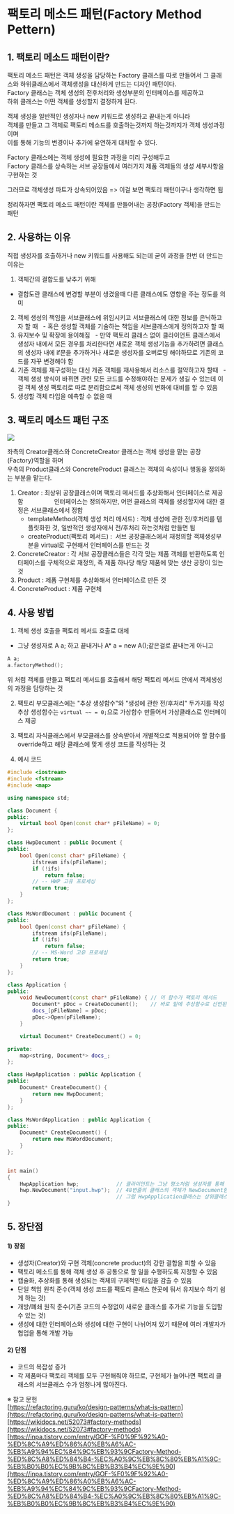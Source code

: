 # 팩토리 메소드 패턴(Factory Method Pettern)

## 1. 팩토리 메소드 패턴이란?

팩토리 메소드 패턴은 객체 생성을 담당하는 Factory 클래스를 따로 만들어서 그 클래스와 하위클래스에서 객체생성을 대신하게 만드는 디자인 패턴이다.  
Factory 클래스는 객체 생성의 전후처리와 생성부분의 인터페이스를 제공하고  
하위 클래스는 어떤 객체를 생성할지 결정하게 된다.  

객체 생성을 일반적인 생성자나 new 키워드로 생성하고 끝내는게 아니라  
객체를 만들고 그 객체로 팩토리 메소드를 호출하는것까지 하는것까지가 객체 생성과정이며  
이를 통해 기능의 변경이나 추가에 유연하게 대처할 수 있다.

Factory 클래스에는 객체 생성에 필요한 과정을 미리 구성해두고  
Factory 클래스를 상속하는 서브 공장들에서 여러가지 제품 객체들의 생성 세부사항을 구현하는 것

그러므로 객체생성 파트가 상속되어있음 => 이걸 보면 팩토리 패턴이구나 생각하면 됨  

정리하자면 팩토리 메소드 패턴이란 객체를 만들어내는 공장(Factory 객체)을 만드는 패턴


## 2. 사용하는 이유

직접 생성자를 호출하거나 new 키워드를 사용해도 되는데 굳이 과정을 한번 더 만드는 이유는  
1) 객체간의 결합도를 낮추기 위해
  -  결합도란 클래스에 변경할 부분이 생겼을때 다른 클래스에도 영향을 주는 정도를 의미
2) 객체 생성의 책임을 서브클래스에 위임시키고 서브클래스에 대한 정보를 은닉하고자 할 때
  - 혹은 생성할 객체를 기술하는 책임을 서브클래스에게 정의하고자 할 때
3) 유지보수 및 확장에 용이해짐
  - 만약 팩토리 클래스 없이 클라이언트 클래스에서 생성자 내에서 모든 경우를 처리한다면 새로운 객체 생성기능을 추가하려면 클래스의 생성자 내에 if문을 추가하거나 새로운 생성자를 오버로딩 해야하므로 기존의 코드를 자꾸 변경해야 함
4) 기존 객체를 재구성하는 대신 개존 객체를 재사용해서 리소스를 절약하고자 할때
  - 객체 생성 방식이 바뀌면 관련 모든 코드를 수정해야하는 문제가 생길 수 있는데 이걸 객체 생성 팩토리로 따로 분리함으로써 객체 생성의 변화에 대비를 할 수 있음
5) 생성할 객체 타입을 예측할 수 없을 때


## 3. 팩토리 메소드 패턴 구조

![](https://blog.kakaocdn.net/dn/di2t4q/btscoEZDeRs/N9zetz8Kz7OJNFtW0XprAk/img.png)

좌측의 Creator클래스와 ConcreteCreator 클래스는 객체 생성을 맡는 공장(Factory)역할을 하며  
우측의 Product클래스와 ConcreteProduct 클래스는 객체의 속성이나 행동을 정의하는 부분을 맡는다.  

1) Creator : 최상위 공장클래스이며 팩토리 메서드를 추상화해서 인터페이스로 제공함
                 인터페이스는 정의하지만, 어떤 클래스의 객체를 생성할지에 대한 결정은 서브클래스에서 정함
	- templateMethod(객체 생성 처리 메서드) :
		객체 생성에 관한 전/후처리를 템플릿화한 것, 일반적인 생성자에서 전/후처리 하는것처럼 만들면 됨
	- createProduct(팩토리 메서드) : 
		서브 공장클래스에서 재정의할 객체생성부분을 virtual로 구현해서 인터페이스를 만드는 것
2) ConcreteCreator : 각 서브 공장클래스들은 각각 맞는 제품 객체를 반환하도록 인터페이스를 구체적으로 재정의, 즉 제품 하나당 해당 제품에 맞는 생산 공장이 있는 것
3) Product : 제품 구현체를 추상화해서 인터페이스로 만든 것
4)  ConcreteProduct : 제품 구현체


## 4. 사용 방법

1) 객체 생성 호출을 팩토리 메서드 호출로 대체
- 그냥 생성자로 A a; 하고 끝내거나 A* a = new A();같은걸로 끝내는게 아니고 
```C++
A a;
a.factoryMethod();
```
위 처럼 객체를 만들고 팩토리 메서드를 호출해서 해당 팩토리 메서드 안에서 객체생성의 과정을 담당하는 것

2) 팩토리 부모클래스에는 "추상 생성함수"와 "생성에 관한 전/후처리" 두가지를 작성  
추상 생성함수는 `virtual ~~ = 0;`으로 가상함수 만들어서 가상클래스로 인터페이스 제공

3) 팩토리 자식클래스에서 부모클래스를 상속받아서 개별적으로 적용되어야 할 함수를 override하고 해당 클래스에 맞게 생성 코드를 작성하는 것

4) 예시 코드
```C++
#include <iostream>
#include <fstream>
#include <map>

using namespace std;

class Document {
public:
    virtual bool Open(const char* pFileName) = 0;
};

class HwpDocument : public Document {
public:
    bool Open(const char* pFileName) {
        ifstream ifs(pFileName);
        if (!ifs)
            return false;
        // -- HWP 고유 프로세싱
        return true;
    }
};

class MsWordDocument : public Document {
public:
    bool Open(const char* pFileName) {
        ifstream ifs(pFileName);
        if (!ifs)
            return false;
        // -- MS-Word 고유 프로세싱
        return true;
    }
};

class Application {
public:
    void NewDocument(const char* pFileName) { // 이 함수가 팩토리 메서드
        Document* pDoc = CreateDocument();    // 바로 밑에 추상함수로 선언된것 주목
        docs_[pFileName] = pDoc;
        pDoc->Open(pFileName);
    }

    virtual Document* CreateDocument() = 0;

private:
    map<string, Document*> docs_;
};

class HwpApplication : public Application {
public:
    Document* CreateDocument() {
        return new HwpDocument;
    }
};

class MsWordApplication : public Application {
public:
    Document* CreateDocument() {
        return new MsWordDocument;
    }
};


int main()
{
    HwpApplication hwp;            // 클라이언트는 그냥 평소처럼 생성자를 통해 생성
    hwp.NewDocument("input.hwp");  // 48번줄의 클래스의 객체가 NewDocument함수 호출
                                   // 그럼 HwpApplication클래스는 상위클래스의 NewDocument로 객체 생성                                                                  
}
```


## 5. 장단점

#### 1) 장점
- 생성자(Creator)와 구현 객체(concrete product)의 강한 결합을 피할 수 있음
- 팩토리 메소드를 통해 객체 생성 후 공통으로 할 일을 수행하도록 지정할 수 있음
- 캡슐화, 추상화를 통해 생성되는 객체의 구체적인 타입을 감출 수 있음
- 단일 책임 원칙 준수(객체 생성 코드를 팩토리 클래스 한곳에 둬서 유지보수 하기 쉽게 하는 것)
- 개방/폐쇄 원칙 준수(기존 코드의 수정없이 새로운 클래스를 추가로 기능을 도입할 수 있는 것)
- 생성에 대한 인터페이스와 생성에 대한 구현이 나뉘어져 있기 때문에 여러 개발자가 협업을 통해 개발 가능

#### 2) 단점
- 코드의 복잡성 증가
- 각 제품마다 팩토리 객체를 모두 구현해줘야 하므로, 구현체가 늘어나면 팩토리 클래스의 서브클래스 수가 엄청나게 많아진다.






※ 참고 문헌  
[https://refactoring.guru/ko/design-patterns/what-is-pattern](https://refactoring.guru/ko/design-patterns/what-is-pattern)
[https://wikidocs.net/52073#factory-methods](https://wikidocs.net/52073#factory-methods)
[https://inpa.tistory.com/entry/GOF-%F0%9F%92%A0-%ED%8C%A9%ED%86%A0%EB%A6%AC-%EB%A9%94%EC%84%9C%EB%93%9CFactory-Method-%ED%8C%A8%ED%84%B4-%EC%A0%9C%EB%8C%80%EB%A1%9C-%EB%B0%B0%EC%9B%8C%EB%B3%B4%EC%9E%90](https://inpa.tistory.com/entry/GOF-%F0%9F%92%A0-%ED%8C%A9%ED%86%A0%EB%A6%AC-%EB%A9%94%EC%84%9C%EB%93%9CFactory-Method-%ED%8C%A8%ED%84%B4-%EC%A0%9C%EB%8C%80%EB%A1%9C-%EB%B0%B0%EC%9B%8C%EB%B3%B4%EC%9E%90)